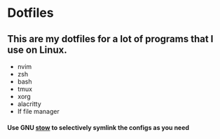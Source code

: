 # Dotfiles
## This are my dotfiles for a lot of programs that I use on Linux.

- nvim
- zsh
- bash
- tmux
- xorg
- alacritty
- lf file manager

#### Use GNU [stow](https://www.gnu.org/software/stow/) to selectively symlink the configs as you need
